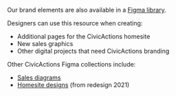 Our brand elements are also available in a [Figma library](https://www.figma.com/file/Otn3wXzeK52f7gld41ZWIX/CA-Brand-Library?node-id=0%3A1).

Designers can use this resource when creating:

- Additional pages for the CivicActions homesite  
- New sales graphics  
- Other digital projects that need CivicActions branding


Other CivicActions Figma collections include:

- [Sales diagrams](https://www.figma.com/file/NGeN1CuJOZafAwsJgxLoIU/CivicActions-Sales-Diagrams-(Rebranded-2021)?node-id=19%3A97)  
- [Homesite designs](https://www.figma.com/file/qpyIrjS1bHHRZCZtjr5ivi/CivicActions-Homesite-Redesign-2021---all-designs?node-id=3307%3A2) (from redesign 2021)
